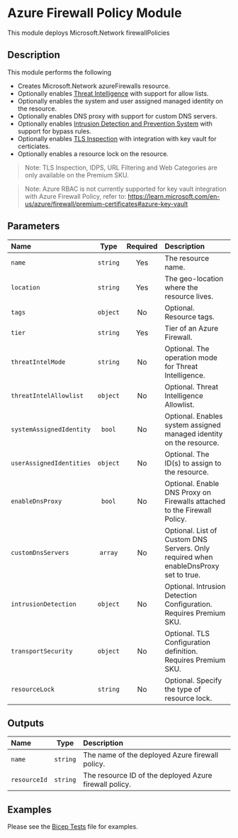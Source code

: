 # Azure Firewall Policy Module

This module deploys Microsoft.Network firewallPolicies

## Description

This module performs the following

- Creates Microsoft.Network azureFirewalls resource.
- Optionally enables [Threat Intelligence](https://learn.microsoft.com/en-us/azure/firewall/threat-intel) with support for allow lists.
- Optionally enables the system and user assigned managed identity on the resource.
- Optionally enables DNS proxy with support for custom DNS servers.
- Optionally enables [Intrusion Detection and Prevention System](https://learn.microsoft.com/en-us/azure/firewall/premium-features#idps) with support for bypass rules.
- Optionally enables [TLS Inspection](https://learn.microsoft.com/en-us/azure/firewall/premium-features#tls-inspection) with integration with key vault for certiciates.
- Optionally enables a resource lock on the resource.

> Note: TLS Inspection, IDPS, URL Filtering and Web Categories are only available on the Premium SKU.

> Note: Azure RBAC is not currently supported for key vault integration with Azure Firewall Policy, refer to: https://learn.microsoft.com/en-us/azure/firewall/premium-certificates#azure-key-vault

## Parameters

| Name                     | Type     | Required | Description                                                                          |
| :----------------------- | :------: | :------: | :----------------------------------------------------------------------------------- |
| `name`                   | `string` | Yes      | The resource name.                                                                   |
| `location`               | `string` | Yes      | The geo-location where the resource lives.                                           |
| `tags`                   | `object` | No       | Optional. Resource tags.                                                             |
| `tier`                   | `string` | Yes      | Tier of an Azure Firewall.                                                           |
| `threatIntelMode`        | `string` | No       | Optional. The operation mode for Threat Intelligence.                                |
| `threatIntelAllowlist`   | `object` | No       | Optional. Threat Intelligence Allowlist.                                             |
| `systemAssignedIdentity` | `bool`   | No       | Optional. Enables system assigned managed identity on the resource.                  |
| `userAssignedIdentities` | `object` | No       | Optional. The ID(s) to assign to the resource.                                       |
| `enableDnsProxy`         | `bool`   | No       | Optional. Enable DNS Proxy on Firewalls attached to the Firewall Policy.             |
| `customDnsServers`       | `array`  | No       | Optional. List of Custom DNS Servers. Only required when enableDnsProxy set to true. |
| `intrusionDetection`     | `object` | No       | Optional. Intrusion Detection Configuration. Requires Premium SKU.                   |
| `transportSecurity`      | `object` | No       | Optional. TLS Configuration definition. Requires Premium SKU.                        |
| `resourceLock`           | `string` | No       | Optional. Specify the type of resource lock.                                         |

## Outputs

| Name         | Type     | Description                                            |
| :----------- | :------: | :----------------------------------------------------- |
| `name`       | `string` | The name of the deployed Azure firewall policy.        |
| `resourceId` | `string` | The resource ID of the deployed Azure firewall policy. |

## Examples

Please see the [Bicep Tests](test/main.test.bicep) file for examples.